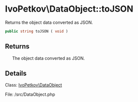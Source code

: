 # IvoPetkov\DataObject::toJSON

Returns the object data converted as JSON.

```php
public string toJSON ( void )
```

## Returns

&nbsp;&nbsp;&nbsp;&nbsp;&nbsp;&nbsp;The object data converted as JSON.

## Details

Class: [IvoPetkov\DataObject](ivopetkov.dataobject.class.md)

File: /src/DataObject.php

